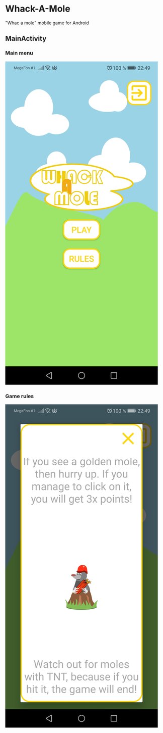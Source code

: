 # Whack-A-Mole
"Whac a mole" mobile game for Android
## MainActivity
### Main menu
![alt text](https://github.com/Girrafeec/Whack-A-Mole/blob/main/images/Main_menu.jpg?raw=true)
### Game rules
![alt text](https://github.com/Girrafeec/Whack-A-Mole/blob/main/images/Game_rules.jpg?raw=true)
